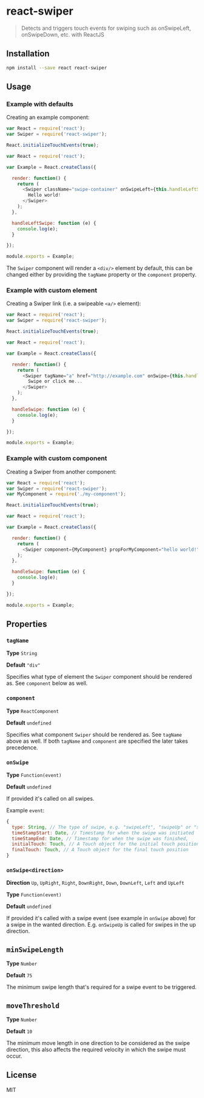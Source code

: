 react-swiper
================

> Detects and triggers touch events for swiping such as onSwipeLeft, onSwipeDown, etc. with ReactJS

## Installation

```bash
npm install --save react react-swiper
```

## Usage

### Example with defaults

Creating an example component:

```javascript
var React = require('react');
var Swiper = require('react-swiper');

React.initializeTouchEvents(true);

var React = require('react');

var Example = React.createClass({

  render: function() {
    return (
      <Swiper className="swipe-container" onSwipeLeft={this.handleLeftSwipe}>
        Hello world!
      </Swiper>
    );
  },

  handleLeftSwipe: function (e) {
    console.log(e);
  }

});

module.exports = Example;
```

The `Swiper` component will render a `<div/>` element by default, this can be changed either by providing the `tagName` property or the `component` property.

### Example with custom element

Creating a Swiper link (i.e. a swipeable `<a/>` element):

```javascript
var React = require('react');
var Swiper = require('react-swiper');

React.initializeTouchEvents(true);

var React = require('react');

var Example = React.createClass({

  render: function() {
    return (
      <Swiper tagName="a" href="http://example.com" onSwipe={this.handleSwipe}>
        Swipe or click me...
      </Swiper>
    );
  },

  handleSwipe: function (e) {
    console.log(e);
  }

});

module.exports = Example;
```

### Example with custom component

Creating a Swiper from another component:

```javascript
var React = require('react');
var Swiper = require('react-swiper');
var MyComponent = require('./my-component');

React.initializeTouchEvents(true);

var React = require('react');

var Example = React.createClass({

  render: function() {
    return (
      <Swiper component={MyComponent} propForMyComponent="hello world!" onSwipe={this.handleSwipe} />
    );
  },

  handleSwipe: function (e) {
    console.log(e);
  }

});

module.exports = Example;
```

## Properties

### `tagName`

**Type** `String`

**Default** `"div"`


Specifies what type of element the `Swiper` component should be rendered as. See `component` below as well.

### `component`

**Type** `ReactComponent`

**Default** `undefined`


Specifies what component `Swiper` should be rendered as. See `tagName` above as well. If both `tagName` and `component` are specified the later takes precedence.

### `onSwipe`

**Type** `Function(event)`

**Default** `undefined`


If provided it's called on all swipes.

Example `event`:

```javascript
{
  type: String, // The type of swipe, e.g. "swipeLeft", "swipeUp" or "swipeDownRight"
  timeStampStart: Date, // Timestamp for when the swipe was initiated
  timeStampEnd: Date, // Timestamp for when the swipe was finished,
  initialTouch: Touch, // A Touch object for the initial touch position - https://developer.mozilla.org/en-US/docs/Web/API/Touch
  finalTouch: Touch, // A Touch object for the final touch position
}
```

### `onSwipe<direction>`

**Direction** `Up`, `UpRight`, `Right`, `DownRight`, `Down`, `DownLeft`, `Left` and `UpLeft`

**Type** `Function(event)`

**Default** `undefined`


If provided it's called with a swipe event (see example in `onSwipe` above) for a swipe in the wanted direction.
E.g. `onSwipeUp` is called for swipes in the up direction.

## `minSwipeLength`

**Type** `Number`

**Default** `75`


The minimum swipe length that's required for a swipe event to be triggered.

## `moveThreshold`

**Type** `Number`

**Default** `10`


The minimum move length in one direction to be considered as the swipe direction, this also affects the required velocity in which the swipe must occur.


## License

MIT
